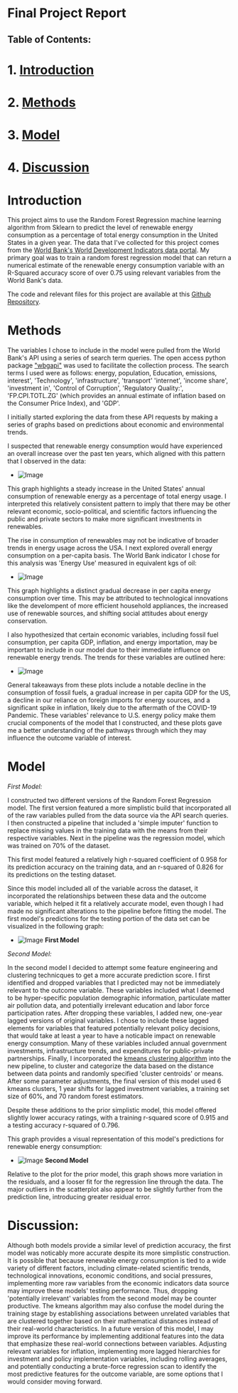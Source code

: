 # Final Project Report 

## Table of Contents:
# 1. [Introduction](#introduction)
# 2. [Methods](#methods)
# 3. [Model](#model)
# 4. [Discussion](#discussion)

# Introduction

This project aims to use the Random Forest Regression machine learning algorithm from Sklearn to predict the level of renewable energy consumption as a percentage of total energy consumption in the United States in a given year. The data that I've collected for this project comes from the [World Bank's World Development Indicators data portal](https://databank.worldbank.org/reports.aspx?source=2&series=EG.FEC.RNEW.ZS&country=). My primary goal was to train a random forest regression model that can return a numerical estimate of the renewable energy consumption variable with an R-Squared accuracy score of over 0.75 using relevant variables from the World Bank's data. 

The code and relevant files for this project are available at this [Github Repository](https://github.com/griffinberonio/Project04). 

# Methods 
The variables I chose to include in the model were pulled from the World Bank's API using a series of search term queries. The open access python package ["wbgapi"](https://pypi.org/project/wbgapi/) was used to facilitate the collection process. The search terms I used were as follows: energy, population, Education, emissions, interest', 'Technology', 'infrastructure', 'transport' 'internet', 'income share', 'investment in', 'Control of Corruption', 'Regulatory Quality:', 'FP.CPI.TOTL.ZG' (which provides an annual estimate of inflation based on the Consumer Price Index), and 'GDP'. 

I initially started exploring the data from these API requests by making a series of graphs based on predictions about economic and environmental trends. 

I suspected that renewable energy consumption would have experienced an overall increase over the past ten years, which aligned with this pattern that I observed in the data: 
* ![Image](Images/renewableconsumption.png)

This graph highlights a steady increase in the United States' annual consumption of renewable energy as a percentage of total energy usage. I interpreted this relatively consistent pattern to imply that there may be other relevant economic, socio-political, and scientific factors influencing the public and private sectors to make more significant investments in renewables. 

The rise in consumption of renewables may not be indicative of broader trends in energy usage across the USA. I next explored overall energy consumption on a per-capita basis. The World Bank indicator I chose for this analysis was 'Energy Use' measured in equivalent kgs of oil:

* ![Image](Images/totalconsumption.png)

This graph highlights a distinct gradual decrease in per capita energy consumption over time. This may be attributed to technological innovations like the develompent of more efficient household appliances, the increased use of renewable sources, and shifting social attitudes about energy conservation. 

I also hypothesized that certain economic variables, including fossil fuel consumption, per capita GDP, inflation, and energy importation, may be important to include in our model due to their immediate influence on renewable energy trends. The trends for these variables are outlined here: 

* ![Image](Images/fourplots.png)

General takeaways from these plots include a notable decline in the consumption of fossil fuels, a gradual increase in per capita GDP for the US, a decline in our reliance on foreign imports for energy sources, and a significant spike in inflation, likely due to the aftermath of the COVID-19 Pandemic. These variables' relevance to U.S. energy policy make them crucial components of the model that I constructed, and these plots gave me a better understanding of the pathways through which they may influence the outcome variable of interest. 

# Model
*First Model:*

I constructed two different versions of the Random Forest Regression model. The first version featured a more simplistic build that incorporated all of the raw variables pulled from the data source via the API search queries. I then constructed a pipeline that included a 'simple imputer' function to replace missing values in the training data with the means from their respective variables. Next in the pipeline was the regression model, which was trained on 70% of the dataset. 

This first model featured a relatively high r-squared coefficient of 0.958 for its prediction accuracy on the training data, and an r-squared of 0.826 for its predictions on the testing dataset. 

Since this model included all of the variable across the dataset, it incorporated the relationships between these data and the outcome variable, which helped it fit a relatively accurate model, even though I had made no significant alterations to the pipeline before fitting the model. The first model's predictions for the testing portion of the data set can be visualized in the following graph: 

* ![Image](Images/model1.png)
**First Model**

*Second Model:*

In the second model I decided to attempt some feature engineering and clustering technicques to get a more accurate prediction score. I first identified and dropped variables that I predicted may not be immediately relevant to the outcome variable. These variables included what I deemed to be hyper-specific population demographic information, particulate matter air pollution data, and potentially irrelevant education and labor force participation rates. After dropping these variables, I added new, one-year lagged versions of original variables. I chose to include these lagged elements for variables that featured potentially relevant policy decisions, that would take at least a year to have a noticable impact on renewable energy consumption. Many of these variables included annual government investments, infrastructure trends, and expenditures for public-private partnerships. Finally, I incorporated the [kmeans clustering algorithm](https://www.geeksforgeeks.org/machine-learning/k-means-clustering-introduction/) into the new pipeline, to cluster and categorize the data based on the distance between data points and randomly specified 'cluster centroids' or means. After some parameter adjustments, the final version of this model used 6 kmeans clusters, 1 year shifts for lagged investment variables, a training set size of 60%, and 70 random forest estimators. 

Despite these additions to the prior simplistic model, this model offered slightly lower accuracy ratings, with a training r-squared score of 0.915 and a testing accuracy r-squared of 0.796. 

This graph provides a visual representation of this model's predictions for renewable energy consumption: 

* ![Image](Images/kmeans.png)
**Second Model**

Relative to the plot for the prior model, this graph shows more variation in the residuals, and a looser fit for the regression line through the data. The major outliers in the scatterplot also appear to be slightly further from the prediction line, introducing greater residual error. 

# Discussion:
Although both models provide a similar level of prediction accuracy, the first model was noticably more accurate despite its more simplistic construction. It is possible that because renewable energy consumption is tied to a wide variety of different factors, including climate-related scientific trends, technological innovations, economic conditions, and social pressures, implementing more raw variables from the economic indicators data source may improve these models' testing performance. Thus, dropping 'potentially irrelevant' variables from the second model may be counter productive. The kmeans algorithm may also confuse the model during the training stage by establishing associations between unrelated variables that are clustered together based on their mathematical distances instead of their real-world characteristics. In a future version of this model, I may improve its performance by implementing additional features into the data that emphasize these real-world connections between variables. Adjusting relevant variables for inflation, implementing more lagged hierarchies for investment and policy implementation variables, including rolling averages, and potentially conducting a brute-force regression scan to identify the most predictive features for the outcome variable, are some options that I would consider moving forward. 











